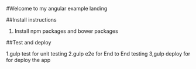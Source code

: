 #Welcome to my angular example landing

##Install instructions

1. Install npm packages and bower packages

##Test and deploy

1.gulp test for unit testing
2.gulp e2e for End to End testing
3,gulp deploy for for deploy the app